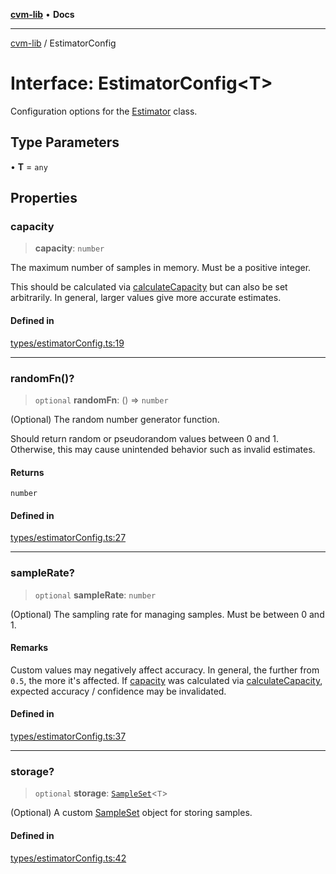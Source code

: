 [**cvm-lib**](../README.md) • **Docs**

***

[cvm-lib](../globals.md) / EstimatorConfig

# Interface: EstimatorConfig\<T\>

Configuration options for the [Estimator](../classes/Estimator.md) class.

## Type Parameters

• **T** = `any`

## Properties

### capacity

> **capacity**: `number`

The maximum number of samples in memory. Must be a positive integer.

This should be calculated via [calculateCapacity](../functions/calculateCapacity.md) but
can also be set arbitrarily. In general, larger
values give more accurate estimates.

#### Defined in

[types/estimatorConfig.ts:19](https://github.com/havelessbemore/cvm-lib/blob/83b811f04b3b5f6c7e830c364b3eee0e342bfa59/src/types/estimatorConfig.ts#L19)

***

### randomFn()?

> `optional` **randomFn**: () => `number`

(Optional) The random number generator function.

Should return random or pseudorandom values between 0 and 1.
Otherwise, this may cause unintended behavior such as invalid estimates.

#### Returns

`number`

#### Defined in

[types/estimatorConfig.ts:27](https://github.com/havelessbemore/cvm-lib/blob/83b811f04b3b5f6c7e830c364b3eee0e342bfa59/src/types/estimatorConfig.ts#L27)

***

### sampleRate?

> `optional` **sampleRate**: `number`

(Optional) The sampling rate for managing samples. Must be between 0 and 1.

#### Remarks

Custom values may negatively affect accuracy. In general, the
further from `0.5`, the more it's affected. If [capacity](EstimatorConfig.md#capacity) was
calculated via [calculateCapacity](../functions/calculateCapacity.md), expected accuracy / confidence
may be invalidated.

#### Defined in

[types/estimatorConfig.ts:37](https://github.com/havelessbemore/cvm-lib/blob/83b811f04b3b5f6c7e830c364b3eee0e342bfa59/src/types/estimatorConfig.ts#L37)

***

### storage?

> `optional` **storage**: [`SampleSet`](SampleSet.md)\<`T`\>

(Optional) A custom [SampleSet](SampleSet.md) object for storing samples.

#### Defined in

[types/estimatorConfig.ts:42](https://github.com/havelessbemore/cvm-lib/blob/83b811f04b3b5f6c7e830c364b3eee0e342bfa59/src/types/estimatorConfig.ts#L42)
